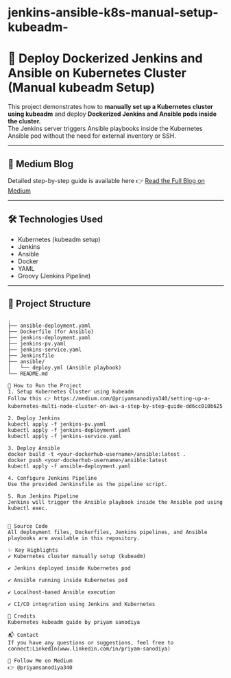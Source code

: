 # jenkins-ansible-k8s-manual-setup-kubeadm-
# 🚀 Deploy Dockerized Jenkins and Ansible on Kubernetes Cluster (Manual kubeadm Setup)

This project demonstrates how to **manually set up a Kubernetes cluster using kubeadm** and deploy **Dockerized Jenkins and Ansible pods inside the cluster.**  
The Jenkins server triggers Ansible playbooks inside the Kubernetes Ansible pod without the need for external inventory or SSH.

---

## 📖 Medium Blog  
Detailed step-by-step guide is available here 👉 [Read the Full Blog on Medium](https://medium.com/@priyamsanodiya340/deploy-dockerized-jenkins-and-ansible-on-kubernetes-cluster-manual-kubeadm-setup-fec7187e4a66)

---

## 🛠️ Technologies Used
- Kubernetes (kubeadm setup)
- Jenkins
- Ansible
- Docker
- YAML
- Groovy (Jenkins Pipeline)

---

## 📂 Project Structure

```text
.
├── ansible-deployment.yaml
├── Dockerfile (for Ansible)
├── jenkins-deployment.yaml
├── jenkins-pv.yaml
├── jenkins-service.yaml
├── Jenkinsfile
├── ansible/
│   └── deploy.yml (Ansible playbook)
└── README.md

🚀 How to Run the Project
1. Setup Kubernetes Cluster using kubeadm
Follow this 👉 https://medium.com/@priyamsanodiya340/setting-up-a-kubernetes-multi-node-cluster-on-aws-a-step-by-step-guide-dd6cc010b625

2. Deploy Jenkins
kubectl apply -f jenkins-pv.yaml
kubectl apply -f jenkins-deployment.yaml
kubectl apply -f jenkins-service.yaml

3. Deploy Ansible
docker build -t <your-dockerhub-username>/ansible:latest .
docker push <your-dockerhub-username>/ansible:latest
kubectl apply -f ansible-deployment.yaml

4. Configure Jenkins Pipeline
Use the provided Jenkinsfile as the pipeline script.

5. Run Jenkins Pipeline
Jenkins will trigger the Ansible playbook inside the Ansible pod using kubectl exec.


📂 Source Code
All deployment files, Dockerfiles, Jenkins pipelines, and Ansible playbooks are available in this repository.

✨ Key Highlights
✔️ Kubernetes cluster manually setup (kubeadm)

✔️ Jenkins deployed inside Kubernetes pod

✔️ Ansible running inside Kubernetes pod

✔️ Localhost-based Ansible execution

✔️ CI/CD integration using Jenkins and Kubernetes

🙏 Credits
Kubernetes kubeadm guide by priyam sanodiya

📬 Contact
If you have any questions or suggestions, feel free to connect:LinkedIn(www.linkedin.com/in/priyam-sanodiya) 

📢 Follow Me on Medium
👉 @priyamsanodiya340

